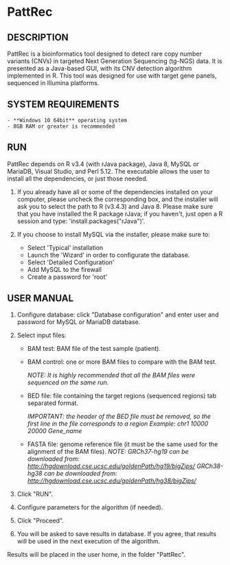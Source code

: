 PattRec
=============================

DESCRIPTION
------------
PattRec is a bioinformatics tool designed to detect rare copy number variants (CNVs) in targeted Next Generation Sequencing (tg-NGS) data. It is presented as a Java-based GUI, with its CNV detection algorithm implemented in R.
This tool was designed for use with target gene panels, sequenced in Illumina platforms.



SYSTEM REQUIREMENTS
-------------------
	- **Windows 10 64bit** operating system
	- 8GB RAM or greater is recommended



RUN
------------
PattRec depends on R v3.4 (with rJava package), Java 8, MySQL or MariaDB, Visual Studio, and Perl 5.12. The executable allows the user to install all the dependencies, or just those needed.

1. If you already have all or some of the dependencies installed on your computer, please uncheck the corresponding box, and the installer will ask you to select the path to R (v3.4.3) and Java 8. Please make sure that you have installed the R package rJava; if you haven't, just open a R session and type: 'install.packages("rJava")'.

2. If you choose to install MySQL via the installer, please make sure to:
	- Select 'Typical' installation
	- Launch the 'Wizard' in order to configurate the database.
	- Select 'Detailed Configuration'
	- Add MySQL to the firewall
	- Create a password for 'root'


USER MANUAL
------------
1. Configure database: click "Database configuration" and enter user and password for MySQL or MariaDB database.

2. Select input files:
	- BAM test: BAM file of the test sample (patient).
	- BAM control: one or more BAM files to compare with the BAM test.

		*NOTE: It is highly recommended that all the BAM files were sequenced on the same run.*
	- BED file: file containing the target regions (sequenced regions) tab separated format.

		*IMPORTANT: the header of the BED file must be removed, so the first line in the file corresponds to a region*
		*Example: chr1	10000	20000	Gene_name* 
	- FASTA file: genome reference file (it must be the same used for the alignment of the BAM files).
		*NOTE: GRCh37-hg19 can be downloaded from: http://hgdownload.cse.ucsc.edu/goldenPath/hg19/bigZips/*
		*GRCh38-hg38 can be downloaded from: http://hgdownload.cse.ucsc.edu/goldenPath/hg38/bigZips/*
		

3. Click "RUN".

4. Configure parameters for the algorithm (if needed).

5. Click "Proceed".

6. You will be asked to save results in database. If you agree, that results will be used in the next execution of the algorithm.

Results will be placed in the user home, in the folder "PattRec".



